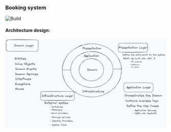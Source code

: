 ### Booking system
![Build](https://github.com/adrianowsh/MyBookify/actions/workflows/booking.yml/badge.svg)
#### Architecture design:
<img src="architecture.png" />